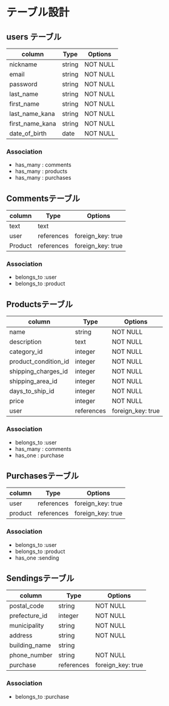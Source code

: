 # テーブル設計

## users テーブル
| column             | Type      | Options |
|--------------------|-----------|---------|
|nickname            |string     |NOT NULL |
|email               |string     |NOT NULL |
|password            |string     |NOT NULL |
|last_name           |string     |NOT NULL |
|first_name          |string     |NOT NULL |
|last_name_kana      |string     |NOT NULL |
|first_name_kana     |string     |NOT NULL |
|date_of_birth       |date       |NOT NULL |
### Association
- has_many : comments
- has_many : products
- has_many : purchases


## Commentsテーブル
| column   | Type      | Options          |
|----------|-----------|------------------|
|text      |text       |                  |
|user      |references |foreign_key: true |
|Product   |references |foreign_key: true |
### Association
- belongs_to :user
- belongs_to :product


## Productsテーブル
| column                | Type         | Options |
|-----------------------|--------------|---------|
|name                   |string        |NOT NULL |
|description            |text          |NOT NULL |
|category_id            |integer       |NOT NULL |
|product_condition_id   |integer       |NOT NULL |
|shipping_charges_id    |integer       |NOT NULL |
|shipping_area_id       |integer       |NOT NULL |
|days_to_ship_id        |integer       |NOT NULL |
|price                  |integer       |NOT NULL |
|user                   |references    |foreign_key: true |
### Association
- belongs_to :user
- has_many   : comments
- has_one    : purchase


## Purchasesテーブル
| column  | Type       | Options |
|---------|------------|---------|
|user     |references  | foreign_key: true        |
|product  |references  | foreign_key: true        |
### Association
- belongs_to :user
- belongs_to :product
- has_one    :sending


## Sendingsテーブル
| column        | Type      | Options |
|---------------|-----------|---------|
|postal_code    |string     |NOT NULL |
|prefecture_id |integer    |NOT NULL |
|municipality   |string     |NOT NULL |
|address        |string     |NOT NULL |
|building_name  |string     |         |
|phone_number   |string     |NOT NULL |
|purchase       |references |foreign_key: true|

### Association
- belongs_to :purchase
